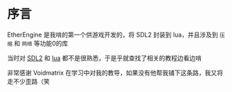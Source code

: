 # 序言

EtherEngine 是我啃的第一个供游戏开发的，将 SDL2 封装到 lua，并且涉及到 `压缩` 和 `网络` 等功能0的库

当时对 [SDL2](https://www.libsdl.org/download-2.0.php) 和 [lua](https://www.runoob.com/lua/lua-tutorial.html) 都不是很熟悉，于是乎就查找了相关的教程边看边啃

非常感谢 Voidmatrix 在学习中对我的教导，如果没有他帮我铺下这条路，我又将走不少歪路（笑

